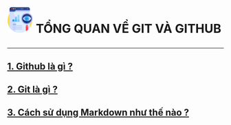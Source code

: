 # <img src="./images/overview.png" width="60" height="60"> TỔNG QUAN VỀ GIT VÀ GITHUB <hr>

## [1. Github là gì ?](./docs/github.md)

## [2. Git là gì ?](./docs//git.md)

## [3. Cách sử dụng Markdown như thế nào ?](./docs/markdown.md) 